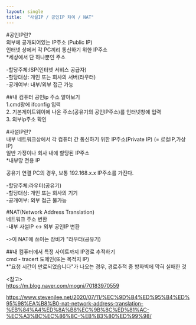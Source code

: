 ```yaml
---
layout: single
title:  "사설IP / 공인IP 차이 / NAT"
---
```



#공인IP란?  
외부에 공개되어있는 IP주소 (Public IP)  
인터넷 상에서 각 PC끼리 통신하기 위한 IP주소  
*세상에서 단 하나뿐인 주소       
 
-할당주체:ISP(인터넷 서비스 공급자)  
-할당대상: 개인 또는 회사의 서버(라우터)  
-공개여부: 내부/외부 접근 가능  

##내 컴퓨터 공인ip 주소 알아보기  
1.cmd창에 ifconfig 입력  
2. 기본게이트웨이에 나온 주소(공유기의 공인IP주소)를 인터넷창에 입력  
3. 외부ip주소 확인  



#사설IP란?  
내부 네트워크상에서 각 컴퓨터 간 통신하기 위한 IP주소(Private IP) (= 로컬IP,가상IP)  
일반 가정이나 회사 내에 할당된 IP주소  
*내부망 전용 IP  


공유기 연결 PC의 경우, 보통 192.168.x.x IP주소를 가진다.  

-할당주체:라우터(공유기)  
-할당대상: 개인 또는 회사의 기기  
-공개여부: 외부 접근 불가능  



#NAT(Network Address Translation)   
네트워크 주소 변환  
-내부 사설IP <-> 외부 공인IP 변환  

->이 NAT에 쓰이는 장비가 "라우터(공유기)  

##내 컴퓨터에서 특정 사이트까지 IP경로 추적하기  
cmd -  tracert 도메인(또는 목적지 IP)  
*"요청 시간이 만료되었습니다"가 나오는 경우, 경로추적 중 방화벽에 막혀 실패한 것  

<참고>  
<https://m.blog.naver.com/mogni/70183970559>  

<https://www.stevenjlee.net/2020/07/11/%EC%9D%B4%ED%95%B4%ED%95%98%EA%B8%B0-nat-network-address-translation-%EB%84%A4%ED%8A%B8%EC%9B%8C%ED%81%AC-%EC%A3%BC%EC%86%8C-%EB%B3%80%ED%99%98/>  
